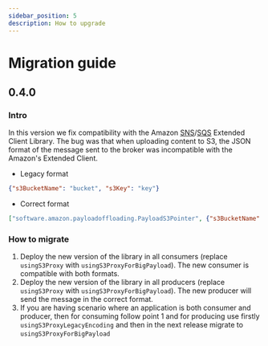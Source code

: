 ```yaml
---
sidebar_position: 5
description: How to upgrade
---
```


# Migration guide

## 0.4.0

### Intro

In this version we fix compatibility with the Amazon
[SNS](https://github.com/awslabs/amazon-sns-java-extended-client-lib)/[SQS](https://github.com/awslabs/amazon-sqs-java-extended-client-lib)
Extended Client Library. The bug was that when uploading content to S3, the JSON format of the message sent to the
broker was incompatible with the Amazon's Extended Client.

* Legacy format
```json
{"s3BucketName": "bucket", "s3Key": "key"}
```
* Correct format
```json
["software.amazon.payloadoffloading.PayloadS3Pointer", {"s3BucketName": "bucket", "s3Key": "key"}]
```

### How to migrate

1. Deploy the new version of the library in all consumers (replace `usingS3Proxy` with `usingS3ProxyForBigPayload`).
   The new consumer is compatible with both formats.
2. Deploy the new version of the library in all producers (replace `usingS3Proxy` with `usingS3ProxyForBigPayload`).
   The new producer will send the message in the correct format.
3. If you are having scenario where an application is both consumer and producer, then for consuming follow point 1
   and for producing use firstly `usingS3ProxyLegacyEncoding` and then in the next release migrate
   to `usingS3ProxyForBigPayload`